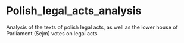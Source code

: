 # Polish_legal_acts_analysis
Analysis of the texts of polish legal acts, as well as the lower house of Parliament (Sejm) votes on legal acts

